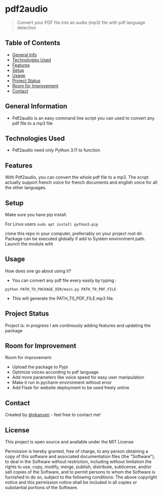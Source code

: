 # pdf2audio

> Convert your PDF file into an audio (mp3) file with pdf language detection


## Table of Contents
* [General Info](#general-information)
* [Technologies Used](#technologies-used)
* [Features](#features)
* [Setup](#setup)
* [Usage](#usage)
* [Project Status](#project-status)
* [Room for Improvement](#room-for-improvement)
* [Contact](#contact)
<!-- * [License](#license) -->


## General Information
- Pdf2audio is an easy command line script you can used to convert any pdf file to a mp3 file
<!-- You don't have to answer all the questions - just the ones relevant to your project. -->


## Technologies Used
- Pdf2audio need only Python 3.11 to function

## Features
With Pdf2audio, you can convert the whole pdf file to a mp3. The script actually support french voice for french documents
and english voice for all the other languages.


## Setup
Make sure you have pip install.

For Linux users
`sudo apt install python3-pip`

clone this repo in your computer, preferrably on your project root dir.
Package can be executed globally if add to System environment path.
Launch the module with



## Usage
How does one go about using it?

- You can convert any pdf file every easily by typing :

`python PATH_TO_PACKAGE_DIR/main.py PATH_T0_PDF_FILE`

- This will generate the PATH_T0_PDF_FILE.mp3 file.



## Project Status
Project is: _in progress_ I am continously adding features and updating the package

## Room for Improvement

Room for improvement:
- Upload the package to Pypi
- Optimize voices according to pdf language
- Add more parameters like voice speed for easy user manipulation
- Make it run in pycharm environment without error
- Add Flask for website deployment to be used freely online


## Contact
Created by [@nkanven](https://www.linkedin.com/in/nkondog) - feel free to contact me!


## License
This project is open source and available under the MIT License

Permission is hereby granted, free of charge, to any person obtaining a copy
of this software and associated documentation files (the "Software"), to deal
in the Software without restriction, including without limitation the rights
to use, copy, modify, merge, publish, distribute, sublicense, and/or sell
copies of the Software, and to permit persons to whom the Software is
furnished to do so, subject to the following conditions:
The above copyright notice and this permission notice shall be included in all
copies or substantial portions of the Software.
